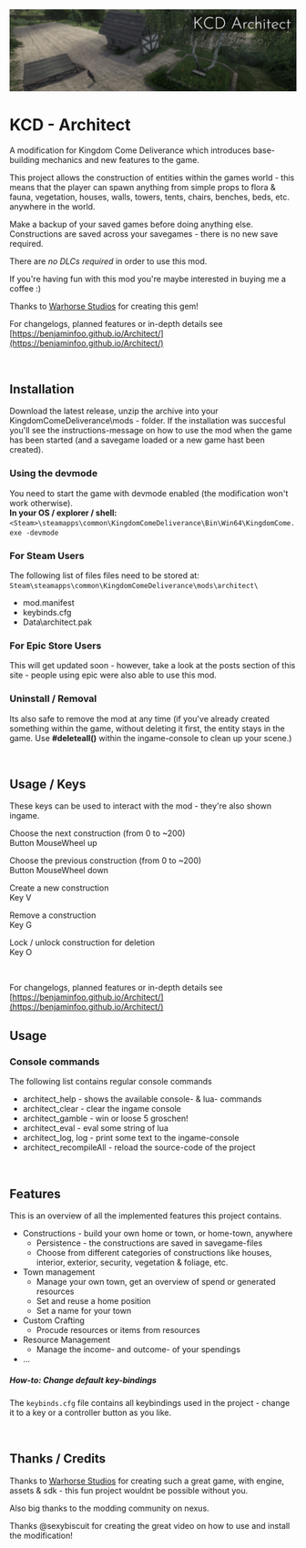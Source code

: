 <img src="docs/img/architect_nm.png">  

# KCD - Architect
 
A modification for Kingdom Come Deliverance which introduces base-building mechanics and new features to the game.

This project allows the construction of entities within the games world - 
this means that the player can spawn anything from simple props to flora & fauna, vegetation, houses, walls, towers,
tents, chairs, benches, beds, etc. anywhere in the world.

Make a backup of your saved games before doing anything else.  
Constructions are saved across your savegames - there is no new save required.  

There are _no DLCs required_ in order to use this mod.

If you're having fun with this mod you're maybe interested in buying me a coffee :)

Thanks to [Warhorse Studios](https://warhorsestudios.cz) for creating this gem!

For changelogs, planned features or in-depth details see [https://benjaminfoo.github.io/Architect/](https://benjaminfoo.github.io/Architect/)

<br>

## Installation
Download the latest release, unzip the archive into your KingdomComeDeliverance\mods - folder.
If the installation was succesful you'll see the instructions-message on how to use the mod when the game has been started
(and a savegame loaded or a new game hast been created).

### Using the devmode
You need to start the game with devmode enabled (the modification won't work otherwise).  
**In your OS / explorer / shell:** 
`<Steam>\steamapps\common\KingdomComeDeliverance\Bin\Win64\KingdomCome.exe -devmode`
  
### For Steam Users
The following list of files files need to be stored at: 
`Steam\steamapps\common\KingdomComeDeliverance\mods\architect\`
- mod.manifest
- keybinds.cfg
- Data\architect.pak

### For Epic Store Users
This will get updated soon - however, take a look at the posts section of this site - people using epic were also able to use this mod.

### Uninstall / Removal
Its also safe to remove the mod at any time (if you've already created something within the game, without
deleting it first, the entity stays in the game. Use **#deleteall()** within the ingame-console to clean up your scene.)


<br>

## Usage / Keys
These keys can be used to interact with the mod - they're also shown ingame.

Choose the next construction (from 0 to ~200)  
Button MouseWheel up  

Choose the previous construction (from 0 to ~200)  
Button MouseWheel down  

Create a new construction  
Key V

Remove a construction  
Key G

Lock / unlock construction for deletion  
Key O  

<br>

For changelogs, planned features or in-depth details see [https://benjaminfoo.github.io/Architect/](https://benjaminfoo.github.io/Architect/)


## Usage

### Console commands
The following list contains regular console commands

- architect_help - shows the available console- & lua- commands 
- architect_clear - clear the ingame console
- architect_gamble - win or loose 5 groschen!
- architect_eval - eval some string of lua
- architect_log, log - print some text to the ingame-console
- architect_recompileAll - reload the source-code of the project

<br>

## Features
This is an overview of all the implemented features this project contains.

- Constructions - build your own home or town, or home-town, anywhere
  - Persistence - the constructions are saved in savegame-files
  - Choose from different categories of constructions like houses, interior, exterior, security, vegetation & foliage, etc. 
- Town management 
  - Manage your own town, get an overview of spend or generated resources
  - Set and reuse a home position 
  - Set a name for your town
- Custom Crafting
  - Procude resources or items from resources
- Resource Management
  - Manage the income- and outcome- of your spendings
- ...



##### How-to: Change default key-bindings
The `keybinds.cfg` file contains all keybindings used in the project - change it to a key or a controller button as you like.

<br>

## Thanks / Credits
Thanks to [Warhorse Studios](https://warhorsestudios.cz) for creating such a great game, with engine, assets & sdk -
this fun project wouldnt be possible without you.

Also big thanks to the modding community on nexus﻿.

Thanks @sexybiscuit for creating the great video on how to use and install the modification!
